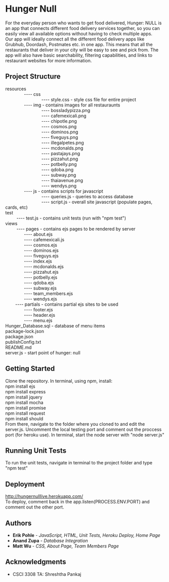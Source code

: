 # Hunger Null

For the everyday person who wants to get food delivered, Hunger: NULL is an app that connects different food delivery services together, so you can easily view all available options without having to check multiple apps.
<br>
Our app will ideally connect all the different food delivery apps like Grubhub, Doordash, Postmates etc. in one app. This means that all the restaurants that deliver in your city will be easy to see and pick from. The app will also have basic searchability, filtering capabilities, and links to restaurant websites for more information.

## Project Structure
resources <br>
&nbsp;&nbsp;&nbsp;&nbsp;&nbsp;&nbsp;&nbsp;&nbsp;&nbsp;&nbsp;&nbsp;&nbsp;&nbsp;&nbsp;    ---- css <br>
&nbsp;&nbsp;&nbsp;&nbsp;&nbsp;&nbsp;&nbsp;&nbsp;&nbsp;&nbsp;&nbsp;&nbsp;&nbsp;&nbsp;&nbsp;&nbsp;&nbsp;&nbsp;&nbsp;&nbsp;&nbsp;&nbsp;&nbsp;&nbsp;&nbsp;&nbsp;&nbsp;&nbsp;            ---- style.css - style css file for entire project <br>
&nbsp;&nbsp;&nbsp;&nbsp;&nbsp;&nbsp;&nbsp;&nbsp;&nbsp;&nbsp;&nbsp;&nbsp;&nbsp;&nbsp;    ---- img - contains images for all restauraunts <br>
&nbsp;&nbsp;&nbsp;&nbsp;&nbsp;&nbsp;&nbsp;&nbsp;&nbsp;&nbsp;&nbsp;&nbsp;&nbsp;&nbsp;&nbsp;&nbsp;&nbsp;&nbsp;&nbsp;&nbsp;&nbsp;&nbsp;&nbsp;&nbsp;&nbsp;&nbsp;&nbsp;&nbsp;            ---- bossladypizza.png  <br>
&nbsp;&nbsp;&nbsp;&nbsp;&nbsp;&nbsp;&nbsp;&nbsp;&nbsp;&nbsp;&nbsp;&nbsp;&nbsp;&nbsp;&nbsp;&nbsp;&nbsp;&nbsp;&nbsp;&nbsp;&nbsp;&nbsp;&nbsp;&nbsp;&nbsp;&nbsp;&nbsp;&nbsp;           ---- cafemexicali.png <br>
&nbsp;&nbsp;&nbsp;&nbsp;&nbsp;&nbsp;&nbsp;&nbsp;&nbsp;&nbsp;&nbsp;&nbsp;&nbsp;&nbsp;&nbsp;&nbsp;&nbsp;&nbsp;&nbsp;&nbsp;&nbsp;&nbsp;&nbsp;&nbsp;&nbsp;&nbsp;&nbsp;&nbsp;            ---- chipotle.png <br>
&nbsp;&nbsp;&nbsp;&nbsp;&nbsp;&nbsp;&nbsp;&nbsp;&nbsp;&nbsp;&nbsp;&nbsp;&nbsp;&nbsp;&nbsp;&nbsp;&nbsp;&nbsp;&nbsp;&nbsp;&nbsp;&nbsp;&nbsp;&nbsp;&nbsp;&nbsp;&nbsp;&nbsp;          ---- cosmos.png <br>
&nbsp;&nbsp;&nbsp;&nbsp;&nbsp;&nbsp;&nbsp;&nbsp;&nbsp;&nbsp;&nbsp;&nbsp;&nbsp;&nbsp;&nbsp;&nbsp;&nbsp;&nbsp;&nbsp;&nbsp;&nbsp;&nbsp;&nbsp;&nbsp;&nbsp;&nbsp;&nbsp;&nbsp;            ---- dominos.png <br>
&nbsp;&nbsp;&nbsp;&nbsp;&nbsp;&nbsp;&nbsp;&nbsp;&nbsp;&nbsp;&nbsp;&nbsp;&nbsp;&nbsp;&nbsp;&nbsp;&nbsp;&nbsp;&nbsp;&nbsp;&nbsp;&nbsp;&nbsp;&nbsp;&nbsp;&nbsp;&nbsp;&nbsp;           ---- fiveguys.png <br>
&nbsp;&nbsp;&nbsp;&nbsp;&nbsp;&nbsp;&nbsp;&nbsp;&nbsp;&nbsp;&nbsp;&nbsp;&nbsp;&nbsp;&nbsp;&nbsp;&nbsp;&nbsp;&nbsp;&nbsp;&nbsp;&nbsp;&nbsp;&nbsp;&nbsp;&nbsp;&nbsp;&nbsp;           ---- illegalpetes.png <br>
&nbsp;&nbsp;&nbsp;&nbsp;&nbsp;&nbsp;&nbsp;&nbsp;&nbsp;&nbsp;&nbsp;&nbsp;&nbsp;&nbsp;&nbsp;&nbsp;&nbsp;&nbsp;&nbsp;&nbsp;&nbsp;&nbsp;&nbsp;&nbsp;&nbsp;&nbsp;&nbsp;&nbsp;           ---- mcdonalds.png <br>
&nbsp;&nbsp;&nbsp;&nbsp;&nbsp;&nbsp;&nbsp;&nbsp;&nbsp;&nbsp;&nbsp;&nbsp;&nbsp;&nbsp;&nbsp;&nbsp;&nbsp;&nbsp;&nbsp;&nbsp;&nbsp;&nbsp;&nbsp;&nbsp;&nbsp;&nbsp;&nbsp;&nbsp;          ---- pastajays.png <br>
&nbsp;&nbsp;&nbsp;&nbsp;&nbsp;&nbsp;&nbsp;&nbsp;&nbsp;&nbsp;&nbsp;&nbsp;&nbsp;&nbsp;&nbsp;&nbsp;&nbsp;&nbsp;&nbsp;&nbsp;&nbsp;&nbsp;&nbsp;&nbsp;&nbsp;&nbsp;&nbsp;&nbsp;          ---- pizzahut.png <br>
&nbsp;&nbsp;&nbsp;&nbsp;&nbsp;&nbsp;&nbsp;&nbsp;&nbsp;&nbsp;&nbsp;&nbsp;&nbsp;&nbsp;&nbsp;&nbsp;&nbsp;&nbsp;&nbsp;&nbsp;&nbsp;&nbsp;&nbsp;&nbsp;&nbsp;&nbsp;&nbsp;&nbsp;        ---- potbelly.png <br>
&nbsp;&nbsp;&nbsp;&nbsp;&nbsp;&nbsp;&nbsp;&nbsp;&nbsp;&nbsp;&nbsp;&nbsp;&nbsp;&nbsp;&nbsp;&nbsp;&nbsp;&nbsp;&nbsp;&nbsp;&nbsp;&nbsp;&nbsp;&nbsp;&nbsp;&nbsp;&nbsp;&nbsp;         ---- qdoba.png <br>
&nbsp;&nbsp;&nbsp;&nbsp;&nbsp;&nbsp;&nbsp;&nbsp;&nbsp;&nbsp;&nbsp;&nbsp;&nbsp;&nbsp;&nbsp;&nbsp;&nbsp;&nbsp;&nbsp;&nbsp;&nbsp;&nbsp;&nbsp;&nbsp;&nbsp;&nbsp;&nbsp;&nbsp;            ---- subway.png <br>
&nbsp;&nbsp;&nbsp;&nbsp;&nbsp;&nbsp;&nbsp;&nbsp;&nbsp;&nbsp;&nbsp;&nbsp;&nbsp;&nbsp;&nbsp;&nbsp;&nbsp;&nbsp;&nbsp;&nbsp;&nbsp;&nbsp;&nbsp;&nbsp;&nbsp;&nbsp;&nbsp;&nbsp;         ---- thaiavenue.png <br>
&nbsp;&nbsp;&nbsp;&nbsp;&nbsp;&nbsp;&nbsp;&nbsp;&nbsp;&nbsp;&nbsp;&nbsp;&nbsp;&nbsp;&nbsp;&nbsp;&nbsp;&nbsp;&nbsp;&nbsp;&nbsp;&nbsp;&nbsp;&nbsp;&nbsp;&nbsp;&nbsp;&nbsp;           ---- wendys.png <br>
&nbsp;&nbsp;&nbsp;&nbsp;&nbsp;&nbsp;&nbsp;&nbsp;&nbsp;&nbsp;&nbsp;&nbsp;&nbsp;&nbsp;    ---- js - contains scripts for javascript <br>
&nbsp;&nbsp;&nbsp;&nbsp;&nbsp;&nbsp;&nbsp;&nbsp;&nbsp;&nbsp;&nbsp;&nbsp;&nbsp;&nbsp;&nbsp;&nbsp;&nbsp;&nbsp;&nbsp;&nbsp;&nbsp;&nbsp;&nbsp;&nbsp;&nbsp;&nbsp;&nbsp;&nbsp;           ---- queries.js - queries to access database <br>
&nbsp;&nbsp;&nbsp;&nbsp;&nbsp;&nbsp;&nbsp;&nbsp;&nbsp;&nbsp;&nbsp;&nbsp;&nbsp;&nbsp;&nbsp;&nbsp;&nbsp;&nbsp;&nbsp;&nbsp;&nbsp;&nbsp;&nbsp;&nbsp;&nbsp;&nbsp;&nbsp;&nbsp;            ---- script.js - overall site javascript (populate pages, cards, etc) <br>
test <br>
&nbsp;&nbsp;&nbsp;&nbsp;&nbsp;&nbsp;&nbsp;&nbsp;    ---- test.js - contains unit tests (run with "npm test") <br>
views <br>
&nbsp;&nbsp;&nbsp;&nbsp;&nbsp;&nbsp;&nbsp;&nbsp;    ---- pages - contains ejs pages to be rendered by server <br>
&nbsp;&nbsp;&nbsp;&nbsp;&nbsp;&nbsp;&nbsp;&nbsp;&nbsp;&nbsp;&nbsp;&nbsp;&nbsp;&nbsp;           ---- about.ejs <br>
&nbsp;&nbsp;&nbsp;&nbsp;&nbsp;&nbsp;&nbsp;&nbsp;&nbsp;&nbsp;&nbsp;&nbsp;&nbsp;&nbsp;           ---- cafemexicali.js <br>
&nbsp;&nbsp;&nbsp;&nbsp;&nbsp;&nbsp;&nbsp;&nbsp;&nbsp;&nbsp;&nbsp;&nbsp;&nbsp;&nbsp;           ---- cosmos.ejs <br>
&nbsp;&nbsp;&nbsp;&nbsp;&nbsp;&nbsp;&nbsp;&nbsp;&nbsp;&nbsp;&nbsp;&nbsp;&nbsp;&nbsp;            ---- dominos.ejs <br>
&nbsp;&nbsp;&nbsp;&nbsp;&nbsp;&nbsp;&nbsp;&nbsp;&nbsp;&nbsp;&nbsp;&nbsp;&nbsp;&nbsp;            ---- fiveguys.ejs <br>
&nbsp;&nbsp;&nbsp;&nbsp;&nbsp;&nbsp;&nbsp;&nbsp;&nbsp;&nbsp;&nbsp;&nbsp;&nbsp;&nbsp;            ---- index.ejs <br>
&nbsp;&nbsp;&nbsp;&nbsp;&nbsp;&nbsp;&nbsp;&nbsp;&nbsp;&nbsp;&nbsp;&nbsp;&nbsp;&nbsp;            ---- mcdonalds.ejs <br>
&nbsp;&nbsp;&nbsp;&nbsp;&nbsp;&nbsp;&nbsp;&nbsp;&nbsp;&nbsp;&nbsp;&nbsp;&nbsp;&nbsp;           ---- pizzahut.ejs <br>
&nbsp;&nbsp;&nbsp;&nbsp;&nbsp;&nbsp;&nbsp;&nbsp;&nbsp;&nbsp;&nbsp;&nbsp;&nbsp;&nbsp;            ---- potbelly.ejs <br>
&nbsp;&nbsp;&nbsp;&nbsp;&nbsp;&nbsp;&nbsp;&nbsp;&nbsp;&nbsp;&nbsp;&nbsp;&nbsp;&nbsp;           ---- qdoba.ejs <br>
&nbsp;&nbsp;&nbsp;&nbsp;&nbsp;&nbsp;&nbsp;&nbsp;&nbsp;&nbsp;&nbsp;&nbsp;&nbsp;&nbsp;            ---- subway.ejs <br>
&nbsp;&nbsp;&nbsp;&nbsp;&nbsp;&nbsp;&nbsp;&nbsp;&nbsp;&nbsp;&nbsp;&nbsp;&nbsp;&nbsp;           ---- team_members.ejs <br>
&nbsp;&nbsp;&nbsp;&nbsp;&nbsp;&nbsp;&nbsp;&nbsp;&nbsp;&nbsp;&nbsp;&nbsp;&nbsp;&nbsp;            ---- wendys.ejs <br>
&nbsp;&nbsp;&nbsp;&nbsp;&nbsp;&nbsp;&nbsp;    ---- partials - contains partial ejs sites to be used <br>
&nbsp;&nbsp;&nbsp;&nbsp;&nbsp;&nbsp;&nbsp;&nbsp;&nbsp;&nbsp;&nbsp;&nbsp;&nbsp;&nbsp;            ---- footer.ejs <br>
&nbsp;&nbsp;&nbsp;&nbsp;&nbsp;&nbsp;&nbsp;&nbsp;&nbsp;&nbsp;&nbsp;&nbsp;&nbsp;&nbsp;           ---- header.ejs <br>
&nbsp;&nbsp;&nbsp;&nbsp;&nbsp;&nbsp;&nbsp;&nbsp;&nbsp;&nbsp;&nbsp;&nbsp;&nbsp;&nbsp;            ---- menu.ejs <br>
Hunger_Database.sql - database of menu items <br>
package-lock.json <br>
package.json <br>
publishConfig.txt <br>
README.md <br>
server.js - start point of hunger: null <br>


## Getting Started

Clone the repository. In terminal, using npm, install: <br>
npm install ejs
<br>
npm install express
<br>
npm install jquery
<br>
npm install mocha
<br>
npm install promise
<br>
npm install request
<br>
npm install should
<br>
From there, navigate to the folder where you cloned to and edit the server.js. Uncomment the local testing port and comment out the proccess port (for heroku use). In terminal, start the node server with "node server.js"

## Running Unit Tests

To run the unit tests, navigate in terminal to the project folder and type "npm test"

## Deployment

http://hungernulllive.herokuapp.com/
<br>
To deploy, comment back in the app.listen(PROCESS.ENV.PORT) and comment out the other port.

## Authors

* **Erik Pohle** - *JavaScript, HTML, Unit Tests, Heroku Deploy, Home Page*
* **Anand Zupa** - *Database Integration*
* **Matt Wu** - *CSS, About Page, Team Members Page*

## Acknowledgments

* CSCI 3308 TA: Shreshtha Pankaj
